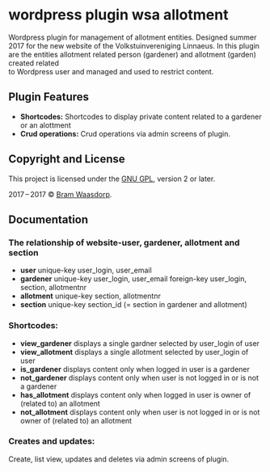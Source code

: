# wordpress plugin wsa allotment

Wordpress plugin for management of allotment entities. Designed summer 2017 for the new website of the Volkstuinvereniging Linnaeus.
In this plugin are the entities allotment related person (gardener) and allotment (garden) created related  
to Wordpress user and managed and used to restrict content.

## Plugin Features

* **Shortcodes:** Shortcodes to display private content related to a gardener or an alottment  
* **Crud operations:** Crud operations via admin screens of plugin.


## Copyright and License

This project is licensed under the [GNU GPL](http://www.gnu.org/licenses/old-licenses/gpl-2.0.html), version 2 or later.

2017&thinsp;&ndash;&thinsp;2017 &copy; [Bram Waasdorp](http://www.waasdorpsoekhan.nl).

## Documentation

### The relationship of website-user, gardener, allotment and section

* **user** 		unique-key 	user_login, user_email
* **gardener**		unique-key	user_login, user_email
			foreign-key 	user_login, section, allotmentnr
* **allotment**		unique-key	section, allotmentnr 
* **section**		unique-key	section_id (= section in gardener and allotment)

### Shortcodes:
* **view_gardener**		displays a single gardner selected by user_login of user
* **view_allotment**	displays a single allotment selected by user_login of user
* **is_gardener**		displays content only when logged in user is a gardener
* **not_gardener**		displays content only when user is not logged in or is not a gardener  
* **has_allotment**		displays content only when logged in user is owner of (related to) an allotment
* **not_allotment**		displays content only when user is not logged in or is not owner of (related to) an allotment  

### Creates and updates:
Create, list view, updates and deletes via admin screens of plugin.
